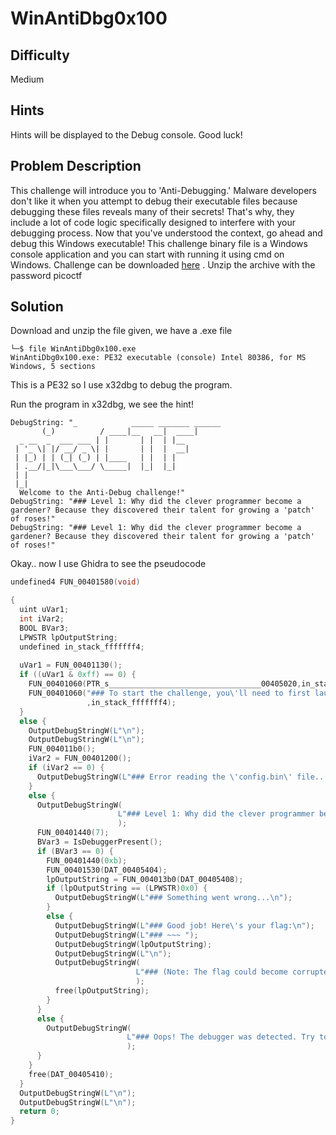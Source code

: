 # WinAntiDbg0x100
## Difficulty 
Medium
## Hints 
Hints will be displayed to the Debug console. Good luck!
## Problem Description
This challenge will introduce you to 'Anti-Debugging.' Malware developers don't like it when you attempt to debug their executable files because debugging these files reveals many of their secrets! That's why, they include a lot of code logic specifically designed to interfere with your debugging process.
Now that you've understood the context, go ahead and debug this Windows executable!
This challenge binary file is a Windows console application and you can start with running it using cmd on Windows.
Challenge can be downloaded [here](https://artifacts.picoctf.net/c_titan/54/WinAntiDbg0x100.zip) . Unzip the archive with the password picoctf
## Solution
Download and unzip the file given, we have a .exe file 
```
└─$ file WinAntiDbg0x100.exe
WinAntiDbg0x100.exe: PE32 executable (console) Intel 80386, for MS Windows, 5 sections
```
This is a PE32 so I use x32dbg to debug the program. 

Run the program in x32dbg, we see the hint!
```
DebugString: "_            _____ _______ ______  
       (_)          / ____|__   __|  ____| 
  _ __  _  ___ ___ | |       | |  | |__    
 | '_ \| |/ __/ _ \| |       | |  |  __|   
 | |_) | | (_| (_) | |____   | |  | |      
 | .__/|_|\___\___/ \_____|  |_|  |_|      
 | |                                       
 |_|                                       
  Welcome to the Anti-Debug challenge!"
DebugString: "### Level 1: Why did the clever programmer become a gardener? Because they discovered their talent for growing a 'patch' of roses!"
DebugString: "### Level 1: Why did the clever programmer become a gardener? Because they discovered their talent for growing a 'patch' of roses!"
```

Okay.. now I use Ghidra to see the pseudocode
```C
undefined4 FUN_00401580(void)

{
  uint uVar1;
  int iVar2;
  BOOL BVar3;
  LPWSTR lpOutputString;
  undefined in_stack_fffffff4;
  
  uVar1 = FUN_00401130();
  if ((uVar1 & 0xff) == 0) {
    FUN_00401060(PTR_s__________________________________00405020,in_stack_fffffff4);
    FUN_00401060("### To start the challenge, you\'ll need to first launch this program using a debugger!\n"
                 ,in_stack_fffffff4);
  }
  else {
    OutputDebugStringW(L"\n");
    OutputDebugStringW(L"\n");
    FUN_004011b0();
    iVar2 = FUN_00401200();
    if (iVar2 == 0) {
      OutputDebugStringW(L"### Error reading the \'config.bin\' file... Challenge aborted.\n");
    }
    else {
      OutputDebugStringW(
                        L"### Level 1: Why did the clever programmer become a gardener? Because they discovered their talent for growing a \'patch\' of roses!\n"
                        );
      FUN_00401440(7);
      BVar3 = IsDebuggerPresent();
      if (BVar3 == 0) {
        FUN_00401440(0xb);
        FUN_00401530(DAT_00405404);
        lpOutputString = FUN_004013b0(DAT_00405408);
        if (lpOutputString == (LPWSTR)0x0) {
          OutputDebugStringW(L"### Something went wrong...\n");
        }
        else {
          OutputDebugStringW(L"### Good job! Here\'s your flag:\n");
          OutputDebugStringW(L"### ~~~ ");
          OutputDebugStringW(lpOutputString);
          OutputDebugStringW(L"\n");
          OutputDebugStringW(
                            L"### (Note: The flag could become corrupted if the process state is tampered with in any way.)\n\n"
                            );
          free(lpOutputString);
        }
      }
      else {
        OutputDebugStringW(
                          L"### Oops! The debugger was detected. Try to bypass this check to get the flag!\n"
                          );
      }
    }
    free(DAT_00405410);
  }
  OutputDebugStringW(L"\n");
  OutputDebugStringW(L"\n");
  return 0;
}
```
  
